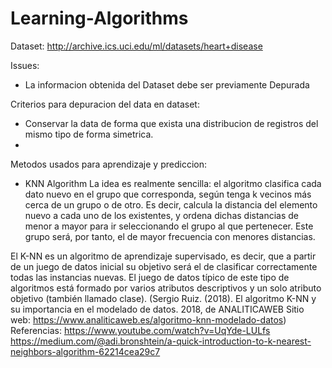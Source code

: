 # Learning-Algorithms
Dataset:
http://archive.ics.uci.edu/ml/datasets/heart+disease

Issues:
- La informacion obtenida del Dataset debe ser previamente Depurada

Criterios para depuracion del data en dataset:
- Conservar la data de forma que exista una distribucion de registros del mismo tipo de forma simetrica.
- 

Metodos usados para aprendizaje y prediccion:
- KNN Algorithm
La idea es realmente sencilla: el algoritmo clasifica cada dato nuevo en el grupo que corresponda, según tenga k vecinos más cerca
de un grupo o de otro. Es decir, calcula la distancia del elemento nuevo a cada uno de los existentes, y ordena dichas distancias de 
menor a mayor para ir seleccionando el grupo al que pertenecer. Este grupo será, por tanto, el de mayor frecuencia con menores distancias.

El K-NN es un algoritmo de aprendizaje supervisado, es decir, que a partir de un juego de datos inicial su objetivo será el de clasificar 
correctamente todas las instancias nuevas. El juego de datos típico de este tipo de algoritmos está formado por varios atributos descriptivos 
y un solo atributo objetivo (también llamado clase).
(Sergio Ruiz. (2018). El algoritmo K-NN y su importancia en el modelado de datos. 2018, de ANALITICAWEB Sitio web: https://www.analiticaweb.es/algoritmo-knn-modelado-datos)
  Referencias:
  https://www.youtube.com/watch?v=UqYde-LULfs
  https://medium.com/@adi.bronshtein/a-quick-introduction-to-k-nearest-neighbors-algorithm-62214cea29c7
